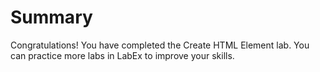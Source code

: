 # Summary

Congratulations! You have completed the Create HTML Element lab. You can practice more labs in LabEx to improve your skills.
